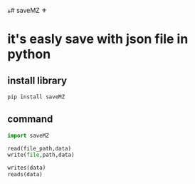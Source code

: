 ة# saveMZ ⚜️

# it's easly save with json file in python 

## install library

```bash
pip install saveMZ
```

## command
```python
import saveMZ

read(file_path,data)
write(file,path,data)

writes(data)
reads(data)
```

